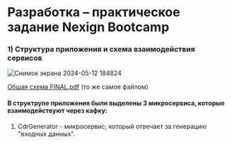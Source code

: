 # Разработка – практическое задание Nexign Bootcamp
### 1) Структура приложения и схема взаимодействия сервисов
![Снимок экрана 2024-05-12 184824](https://github.com/dimab5/NexignBootcampDevTask/assets/113174105/095c00c8-c6d5-464a-b557-c67d295d4ba3)

[Общая схема FINAL.pdf](https://github.com/dimab5/NexignBootcampDevTask/files/15286999/FINAL.pdf) (то же самое файлом)

#### В структрупе приложения были выделены 3 микросервиса, которые взаимодействуют через кафку:
1) CdrGenerator - микросервис, который отвечает за генерацию "входных данных". 

